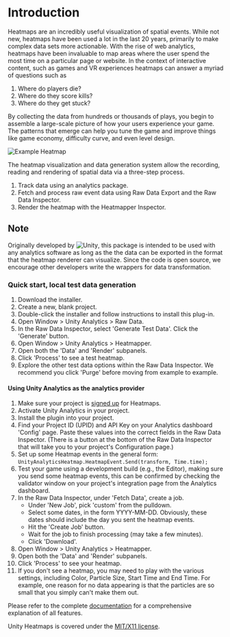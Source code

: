 # Introduction
Heatmaps are an incredibly useful visualization of spatial events. While not new, heatmaps have been used a lot in the last 20 years, primarily to make complex data sets more actionable. With the rise of web analytics, heatmaps have been invaluable to map areas where the user spend the most time on a particular page or website. In the context of interactive content, such as games and VR experiences heatmaps can answer a myriad of questions such as

1. Where do players die? 
2. Where do they score kills? 
3. Where do they get stuck? 

By collecting the data from hundreds or thousands of plays, you begin to assemble a large-scale picture of how your 
users experience your game. The patterns that emerge can help you tune the game and improve things like game economy, difficulty curve, and even level design.

![Example Heatmap](https://bytebucket.org/Unity-Technologies/heatmaps/raw/3f60ffb1750ed62c7e2273a8cc7e94ac42db9298/heatmap.png)

The heatmap visualization and data generation system allow the recording, reading and rendering of spatial data via a three-step process.

1. Track data using an analytics package.
2. Fetch and process raw event data using Raw Data Export and the Raw Data Inspector.
3. Render the heatmap with the Heatmapper Inspector. 

## Note
Originally developed by ![Unity](https://bitbucket.org/Unity-Technologies/heatmaps), this package is intended to be used with any analytics software as long as the the data can be exported in the format that the heatmap renderer can visualize. Since the code is open source, we encourage other developers write the wrappers for data transformation.

### Quick start, local test data generation
1. Download the installer.
2. Create a new, blank project.
3. Double-click the installer and follow instructions to install this plug-in.
4. Open Window > Unity Analytics > Raw Data.
5. In the Raw Data Inspector, select 'Generate Test Data'. Click the 'Generate' button.
6. Open Window > Unity Analytics > Heatmapper.
7. Open both the 'Data' and 'Render' subpanels.
8. Click 'Process' to see a test heatmap.
9. Explore the other test data options within the Raw Data Inspector. We recommend you click 'Purge' before moving from example to example.

#### Using Unity Analytics as the analytics provider

1. Make sure your project is [signed up](http://response.unity3d.com/analytics-early-access-sign-up) for Heatmaps.
2. Activate Unity Analytics in your project.
3. Install the plugin into your project.
4. Find your Project ID (UPID) and API Key on your Analytics dashboard 'Config' page. Paste these values into the correct fields in the Raw Data Inspector. (There is a button at the bottom of the Raw Data Inspector that will take you to your project's Configuration page.)
5. Set up some Heatmap events in the general form:
`UnityAnalyticsHeatmap.HeatmapEvent.Send(transform, Time.time);    `
6. Test your game using a development build (e.g., the Editor), making sure you send some heatmap events, this can be confirmed by checking the validator window on your project's integration page from the Analytics dashboard. 
7. In the Raw Data Inspector, under 'Fetch Data', create a job.
     * Under 'New Job', pick 'custom' from the pulldown.
     * Select some dates, in the form YYYY-MM-DD. Obviously, these dates should include the day you sent the heatmap events.
     * Hit the 'Create Job' button.
     * Wait for the job to finish processing (may take a few minutes).
     * Click 'Download'.
8. Open Window > Unity Analytics > Heatmapper.
9. Open both the 'Data' and 'Render' subpanels.
10. Click 'Process' to see your heatmap.
11. If you don't see a heatmap, you may need to play with the various settings, including Color, Particle Size, Start Time and End Time. For example, one reason for no data appearing is that the particles are so small that you simply can't make them out.

Please refer to the complete [documentation](https://bitbucket.org/Unity-Technologies/heatmaps/wiki/browse/) for a comprehensive explanation of all features.

Unity Heatmaps is covered under the [MIT/X11 license](https://bitbucket.org/Unity-Technologies/heatmaps/src/d2ca4fd043ad9b3d005423a5ecba81772e0ce9d1/license.txt?at=master&fileviewer=file-view-default).
